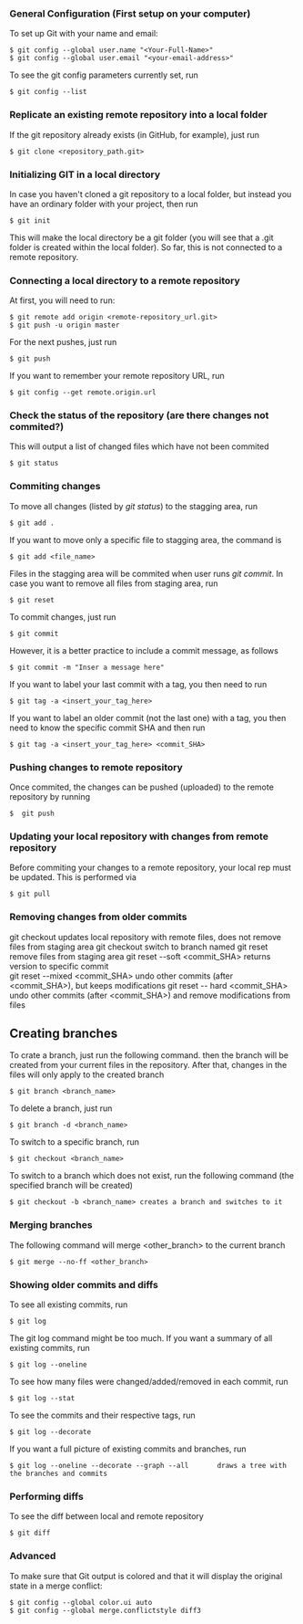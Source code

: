 ### General Configuration (First setup on your computer)

To set up Git with your name and email:
```shell
$ git config --global user.name "<Your-Full-Name>"
$ git config --global user.email "<your-email-address>"	
```

To see the git config parameters currently set, run
```shell
$ git config --list
```

### Replicate an existing remote repository into a local folder

If the git repository already exists (in GitHub, for example), just run
```shell
$ git clone <repository_path.git>
```

### Initializing GIT in a local directory

In case you haven't cloned a git repository to a local folder, but instead you have an ordinary folder with your project, then run
```shell
$ git init
```
This will make the local directory be a git folder (you will see that a .git folder is created within the local folder). So far, this is not connected to a remote repository. 

### Connecting a local directory to a remote repository

At first, you will need to run:
```shell
$ git remote add origin <remote-repository_url.git>
$ git push -u origin master		
```` 

For the next pushes, just run
```shell
$ git push
```

If you want to remember your remote repository URL, run
```shell
$ git config --get remote.origin.url			
```

### Check the status of the repository (are there changes not commited?)

This will output a list of changed files which have not been commited
```shell
$ git status
```

### Commiting changes 

To move all changes (listed by _git status_) to the stagging area, run
```shell
$ git add .
```

If you want to move only a specific file to stagging area, the command is
```shell
$ git add <file_name>
```

Files in the stagging area will be commited when user runs _git commit_. In case you want to remove all files from staging area, run
```shell
$ git reset			
```
To commit changes, just run
```shell
$ git commit			
```
However, it is a better practice to include a commit message, as follows
```shell
$ git commit -m "Inser a message here"
```
If you want to label your last commit with a tag, you then need to run
``` shell
$ git tag -a <insert_your_tag_here> 
```
If you want to label an older commit (not the last one) with a tag, you then need to know the specific commit SHA and then run
``` shell
$ git tag -a <insert_your_tag_here> <commit_SHA>
```

### Pushing changes to remote repository

Once commited, the changes can be pushed (uploaded) to the remote repository by running 
```shell
$  git push
```

### Updating your local repository with changes from remote repository

Before commiting your changes to a remote repository, your local rep must be updated. This is performed via
```shell
$ git pull	
```

### Removing changes from older commits

git checkout			updates local repository with remote files, does not remove files from staging area
git checkout <branch>		switch to branch named <branch>
git reset			remove files from staging area
git reset --soft <commit_SHA>	returns version to specific commit		
git reset --mixed <commit_SHA>	undo other commits (after <commit_SHA>), but keeps modifications
git reset -- hard <commit_SHA>	undo other commits (after <commit_SHA>) and remove modifications from files	

## Creating branches
To crate a branch, just run the following command. then the branch will be created from your current files in the repository. After that, changes in the files will only apply to the created branch
```shell
$ git branch <branch_name>
```
To delete a branch, just run
```shell
$ git branch -d <branch_name>
```
To switch to a specific branch, run
```shell
$ git checkout <branch_name>
```
To switch to a branch which does not exist, run the following command (the specified branch will be created)
```shell
$ git checkout -b <branch_name>	creates a branch and switches to it
```

###  Merging branches 
The following command will merge <other_branch> to the current branch
```shell
$ git merge --no-ff <other_branch> 		
```

### Showing older commits and diffs

To see all existing commits, run
```shell
$ git log   		
```
The git log command might be too much. If you want a summary of all existing commits, run
```shell
$ git log --oneline		
```
To see how many files were changed/added/removed in each commit, run
```shell
$ git log --stat		
```
To see the commits and their respective tags, run
```shell
$ git log --decorate		
```
If you want a full picture of existing commits and branches, run
```shell
$ git log --oneline --decorate --graph --all       draws a tree with the branches and commits
```

### Performing diffs 
To see the diff between local and remote repository
```shell
$ git diff			
```

### Advanced 

To make sure that Git output is colored and that it will display the original state in a merge conflict:
```shell
$ git config --global color.ui auto				
$ git config --global merge.conflictstyle diff3			
```



	
